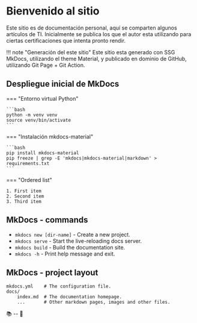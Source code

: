 # Bienvenido al sitio

Este sitio es de documentación personal, aquí se comparten algunos artículos de TI. Inicialmente se publica los que el autor esta utilizando para ciertas certificaciones que intenta pronto rendir.

!!! note "Generación del este sitio"
    Este sitio esta generado con SSG MkDocs, utilizando el theme Material, y publicado en dominio de GitHub, utilizando Git Page + Git Action.

## Despliegue inicial de MkDocs

=== "Entorno virtual Python"

    ```bash
    python -m venv venv
    source venv/bin/activate
    ```

=== "Instalación mkdocs-material"

    ```bash
    pip install mkdocs-material
    pip freeze | grep -E 'mkdocs|mkdocs-material|markdown' > requirements.txt
    ```

=== "Ordered list"

    1. First item
    2. Second item
    3. Third item


## MkDocs - commands

* `mkdocs new [dir-name]` - Create a new project.
* `mkdocs serve` - Start the live-reloading docs server.
* `mkdocs build` - Build the documentation site.
* `mkdocs -h` - Print help message and exit.

## MkDocs - project layout

    mkdocs.yml    # The configuration file.
    docs/
        index.md  # The documentation homepage.
        ...       # Other markdown pages, images and other files.

:books: -- :beers:
